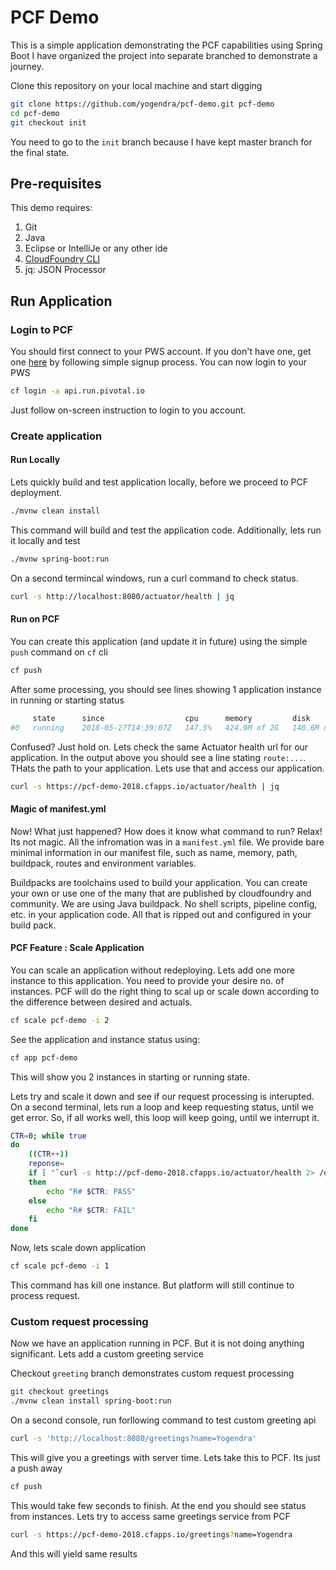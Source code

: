 # PCF Demo

This is a simple application demonstrating the PCF capabilities using Spring Boot
I have organized the project into separate branched to demonstrate a journey.

Clone this repository on your local machine and start digging

``` bash
git clone https://github.com/yogendra/pcf-demo.git pcf-demo
cd pcf-demo
git checkout init
```

You need to go to the `init` branch because I have kept master branch for the final state.

## Pre-requisites

This demo requires:

1. Git
1. Java
1. Eclipse or IntelliJe or any other ide
1. [CloudFoundry CLI][cf-cli-download]
1. jq: JSON Processor

## Run Application 

### Login to PCF
You should first connect to your PWS account. If you don't have one, get one [here][pcf-signup] by following simple signup process.
You can now login to your PWS

``` bash 
cf login -a api.run.pivotal.io
```

Just follow on-screen instruction to login to you account.

### Create application

#### Run Locally

Lets quickly build and test application locally, before we proceed to PCF deployment.

```bash
./mvnw clean install
```

This command will build and test the application code. Additionally, lets run it locally and test

```bash
./mvnw spring-boot:run
```

On a second termincal windows, run a curl command to check status.

```bash
curl -s http://localhost:8080/actuator/health | jq

```

#### Run on PCF

You can create this application (and update it in future) using the simple `push` command on `cf` cli

```bash
cf push
```

After some processing, you should see lines showing 1 application instance in running or starting status
```bash
     state      since                  cpu      memory         disk           details
#0   running    2018-05-27T14:39:07Z   147.5%   424.9M of 2G   140.6M of 1G
``` 

Confused? Just hold on. Lets check the same Actuator health url for our application. In the output above you should see a line stating `route:...`. THats the path to your application. Lets use that and access our application.

```bash 
curl -s https://pcf-demo-2018.cfapps.io/actuator/health | jq
```

#### Magic of manifest.yml

Now! What just happened? How does it know what command to run?  Relax! Its not magic. All the infromation was in a `manifest.yml` file. We provide bare minimal information in our manifest file, such as name, memory, path, buildpack, routes and environment variables. 

Buildpacks are toolchains used to build your application. You can create your own or use one of the many that are published by cloudfoundry and community. We are using Java buildpack. No shell scripts, pipeline config, etc. in your application code. All that is ripped out and configured in your build pack. 


#### PCF Feature : Scale Application

You can scale an application without redeploying. Lets add one more instance to this application. You need to provide your desire no. of instances. PCF will do the right thing to scal up or scale down according to the difference between desired and actuals.

```bash
cf scale pcf-demo -i 2
```

See the application and instance status using:

```bash
cf app pcf-demo
```
This will show you 2 instances in starting or running state.

Lets try and scale it down and see if our request processing is interupted. On a second terminal, lets run a loop and keep requesting status, until we get error. So, if all works well, this loop will keep going, until we interrupt it.

```bash
CTR=0; while true 
do
    ((CTR++))
    reponse=
    if [ "`curl -s http://pcf-demo-2018.cfapps.io/actuator/health 2> /dev/null`" = '{"status":"UP"}' ]
    then 
        echo "R# $CTR: PASS" 
    else 
        echo "R# $CTR: FAIL"
    fi
done
```

Now, lets scale down application

``` bash
cf scale pcf-demo -i 1
```

This command has kill one instance. But platform will still continue to process request.


### Custom request processing

Now we have an application running in PCF. But it is not doing anything significant. 
Lets add a custom greeting service

Checkout `greeting` branch demonstrates custom request processing

``` bash 
git checkout greetings
./mvnw clean install spring-boot:run
```

On a second console, run forllowing command to test custom greeting api

```bash
curl -s 'http://localhost:8080/greetings?name=Yogendra'
```

This will give you a greetings with server time. Lets take this to PCF. Its just a push away

```bash
cf push
``` 
This would take few seconds to finish. At the end you should see status from instances.
Lets try to access same greetings service from PCF

```bash
curl -s https://pcf-demo-2018.cfapps.io/greetings?name=Yogendra
```
And this will yield same results



[pcf-signup]: https://try.run.pivotal.io/homepage
[cf-cli-download]: https://docs.cloudfoundry.org/cf-cli/install-go-cli.html
